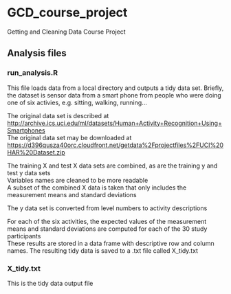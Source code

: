 # GCD_course_project
Getting and Cleaning Data Course Project

## Analysis files
### run_analysis.R

This file loads data from a local directory and outputs a tidy data set.
Briefly, the dataset is sensor data from a smart phone from people who were doing one of six activies, e.g. sitting, walking, running...  

The original data set is described at http://archive.ics.uci.edu/ml/datasets/Human+Activity+Recognition+Using+Smartphones  
The original data set may be downloaded at https://d396qusza40orc.cloudfront.net/getdata%2Fprojectfiles%2FUCI%20HAR%20Dataset.zip  

The training X and test X data sets are combined, as are the training y and test y data sets  
Variables names are cleaned to be more readable  
A subset of the combined X data is taken that only includes the measurement means and standard deviations  

The y data set is converted from level numbers to activity descriptions  

For each of the six activities, the expected values of the measurement means and standard deviations are computed for each of the 30 study participants    
These results are stored in a data frame with descriptive row and column names. The resulting tidy data is saved to a .txt file called X_tidy.txt

### X_tidy.txt

This is the tidy data output file





